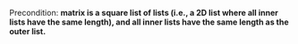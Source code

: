 Precondition: **matrix is a square list of lists (i.e., a 2D list where all inner lists have the same length), and all inner lists have the same length as the outer list.**
